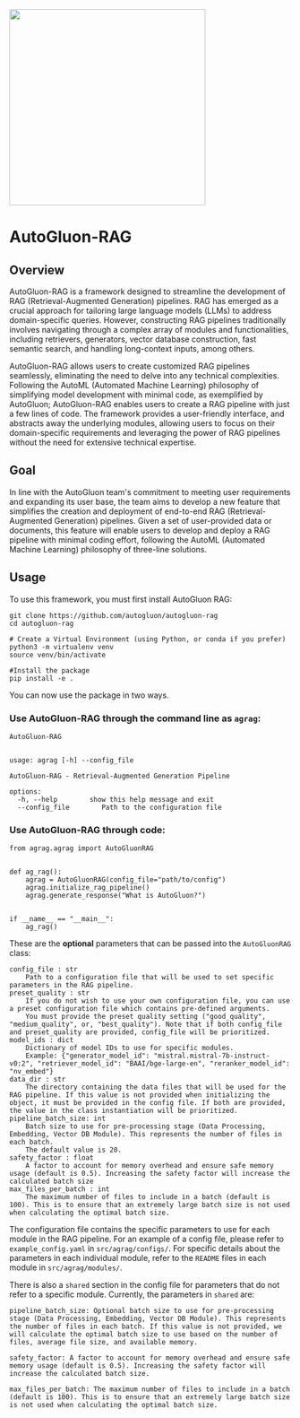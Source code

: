 <div align="left">
  <img src="https://user-images.githubusercontent.com/16392542/77208906-224aa500-6aba-11ea-96bd-e81806074030.png" width="350">
</div>

# AutoGluon-RAG

## Overview
AutoGluon-RAG is a framework designed to streamline the development of RAG (Retrieval-Augmented Generation) pipelines. RAG has emerged as a crucial approach for tailoring large language models (LLMs) to address domain-specific queries. However, constructing RAG pipelines traditionally involves navigating through a complex array of modules and functionalities, including retrievers, generators, vector database construction, fast semantic search, and handling long-context inputs, among others.

AutoGluon-RAG allows users to create customized RAG pipelines seamlessly, eliminating the need to delve into any technical complexities. Following the AutoML (Automated Machine Learning) philosophy of simplifying model development with minimal code, as exemplified by AutoGluon; AutoGluon-RAG enables users to create a RAG pipeline with just a few lines of code. The framework provides a user-friendly interface, and abstracts away the underlying modules, allowing users to focus on their domain-specific requirements and leveraging the power of RAG pipelines without the need for extensive technical expertise. 

## Goal
In line with the AutoGluon team's commitment to meeting user requirements and expanding its user base, the team aims to develop a new feature that simplifies the creation and deployment of end-to-end RAG (Retrieval-Augmented Generation) pipelines. Given a set of user-provided data or documents, this feature will enable users to develop and deploy a RAG pipeline with minimal coding effort, following the AutoML (Automated Machine Learning) philosophy of three-line solutions.

## Usage
To use this framework, you must first install AutoGluon RAG:
```
git clone https://github.com/autogluon/autogluon-rag
cd autogluon-rag

# Create a Virtual Environment (using Python, or conda if you prefer)
python3 -m virtualenv venv
source venv/bin/activate

#Install the package
pip install -e .
```
You can now use the package in two ways. 

### Use AutoGluon-RAG through the command line as `agrag`:

```
AutoGluon-RAG


usage: agrag [-h] --config_file

AutoGluon-RAG - Retrieval-Augmented Generation Pipeline

options:
  -h, --help        show this help message and exit
  --config_file        Path to the configuration file 
```

### Use AutoGluon-RAG through code:
```
from agrag.agrag import AutoGluonRAG


def ag_rag():
    agrag = AutoGluonRAG(config_file="path/to/config")
    agrag.initialize_rag_pipeline()
    agrag.generate_response("What is AutoGluon?")


if __name__ == "__main__":
    ag_rag()
```

These are the <b>optional</b> parameters that can be passed into the `AutoGluonRAG` class:
```
config_file : str
    Path to a configuration file that will be used to set specific parameters in the RAG pipeline.
preset_quality : str
    If you do not wish to use your own configuration file, you can use a preset configuration file which contains pre-defined arguments.
    You must provide the preset quality setting ("good_quality", "medium_quality", or, "best_quality"). Note that if both config_file and preset_quality are provided, config_file will be prioritized.  
model_ids : dict
    Dictionary of model IDs to use for specific modules.
    Example: {"generator_model_id": "mistral.mistral-7b-instruct-v0:2", "retriever_model_id": "BAAI/bge-large-en", "reranker_model_id": "nv_embed"}
data_dir : str
    The directory containing the data files that will be used for the RAG pipeline. If this value is not provided when initializing the object, it must be provided in the config file. If both are provided, the value in the class instantiation will be prioritized. 
pipeline_batch_size: int
    Batch size to use for pre-processing stage (Data Processing, Embedding, Vector DB Module). This represents the number of files in each batch.
    The default value is 20.
safety_factor : float
    A factor to account for memory overhead and ensure safe memory usage (default is 0.5). Increasing the safety factor will increase the calculated batch size 
max_files_per_batch : int
    The maximum number of files to include in a batch (default is 100). This is to ensure that an extremely large batch size is not used when calculating the optimal batch size.
```

The configuration file contains the specific parameters to use for each module in the RAG pipeline. For an example of a config file, please refer to `example_config.yaml` in `src/agrag/configs/`. For specific details about the parameters in each individual module, refer to the `README` files in each module in `src/agrag/modules/`.

There is also a `shared` section in the config file for parameters that do not refer to a specific module. Currently, the parameters in `shared` are: 
```
pipeline_batch_size: Optional batch size to use for pre-processing stage (Data Processing, Embedding, Vector DB Module). This represents the number of files in each batch. If this value is not provided, we will calculate the optimal batch size to use based on the number of files, average file size, and available memory.

safety_factor: A factor to account for memory overhead and ensure safe memory usage (default is 0.5). Increasing the safety factor will increase the calculated batch size. 

max_files_per_batch: The maximum number of files to include in a batch (default is 100). This is to ensure that an extremely large batch size is not used when calculating the optimal batch size.
```
